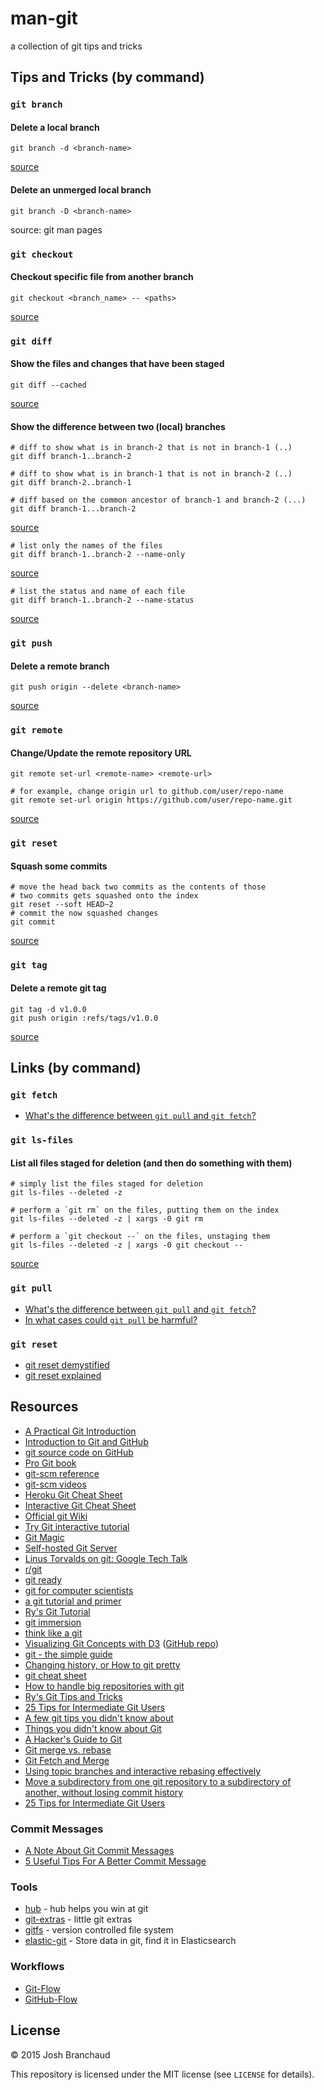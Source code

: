 # man-git

a collection of git tips and tricks

## Tips and Tricks (by command)

### `git branch`

#### Delete a local branch

    git branch -d <branch-name>

[source](http://stackoverflow.com/a/10999165/535590)

#### Delete an unmerged local branch

    git branch -D <branch-name>

source: git man pages

### `git checkout`

#### Checkout specific file from another branch

    git checkout <branch_name> -- <paths>

[source](http://nicolasgallagher.com/git-checkout-specific-files-from-another-branch/)

### `git diff`

#### Show the files and changes that have been staged

    git diff --cached

[source](http://stackoverflow.com/questions/1587846/how-do-i-show-the-changes-which-have-been-staged)

#### Show the difference between two (local) branches

    # diff to show what is in branch-2 that is not in branch-1 (..)
    git diff branch-1..branch-2

    # diff to show what is in branch-1 that is not in branch-2 (..)
    git diff branch-2..branch-1

    # diff based on the common ancestor of branch-1 and branch-2 (...)
    git diff branch-1...branch-2

[source](http://stackoverflow.com/a/9834872/535590)

    # list only the names of the files
    git diff branch-1..branch-2 --name-only

[source](http://stackoverflow.com/a/13851260/535590)

    # list the status and name of each file
    git diff branch-1..branch-2 --name-status

[source](http://stackoverflow.com/a/822859/535590)

### `git push`

#### Delete a remote branch

    git push origin --delete <branch-name>

[source](http://stackoverflow.com/a/2003515/535590)

### `git remote`

#### Change/Update the remote repository URL

    git remote set-url <remote-name> <remote-url>

    # for example, change origin url to github.com/user/repo-name
    git remote set-url origin https://github.com/user/repo-name.git

[source](http://stackoverflow.com/questions/16330404/how-to-remove-remote-origin-from-git-repo)

### `git reset`

#### Squash some commits

    # move the head back two commits as the contents of those
    # two commits gets squashed onto the index
    git reset --soft HEAD~2
    # commit the now squashed changes
    git commit

[source](http://scottchacon.com/2011/07/11/reset.html)

### `git tag`

#### Delete a remote git tag

    git tag -d v1.0.0
    git push origin :refs/tags/v1.0.0

[source](http://nathanhoad.net/how-to-delete-a-remote-git-tag)

## Links (by command)

### `git fetch`

- [What's the difference between `git pull` and `git fetch`?](http://stackoverflow.com/questions/292357/whats-the-difference-between-git-pull-and-git-fetch?rq=1)

### `git ls-files`

#### List all files staged for deletion (and then do something with them)

    # simply list the files staged for deletion
    git ls-files --deleted -z

    # perform a `git rm` on the files, putting them on the index
    git ls-files --deleted -z | xargs -0 git rm

    # perform a `git checkout --` on the files, unstaging them
    git ls-files --deleted -z | xargs -0 git checkout --

[source](http://stackoverflow.com/questions/3169787/remove-all-deleted-files-from-changed-but-not-updated-in-git)

### `git pull`

- [What's the difference between `git pull` and `git fetch`?](http://stackoverflow.com/questions/292357/whats-the-difference-between-git-pull-and-git-fetch?rq=1)
- [In what cases could `git pull` be harmful?](http://stackoverflow.com/questions/15316601/in-what-cases-could-git-pull-be-harmful)

### `git reset`

- [git reset demystified](http://scottchacon.com/2011/07/11/reset.html)
- [git reset explained](http://blog.plover.com/prog/git-reset.html)

## Resources

- [A Practical Git Introduction](http://mrchlblng.me/2014/09/practical-git-introduction/)
- [Introduction to Git and GitHub](http://www.gotealeaf.com/books/git)
- [git source code on GitHub](https://github.com/git/git)
- [Pro Git book](http://git-scm.com/book)
- [git-scm reference](http://git-scm.com/docs)
- [git-scm videos](http://git-scm.com/videos)
- [Heroku Git Cheat Sheet](https://na1.salesforce.com/help/pdfs/en/salesforce_git_developer_cheatsheet.pdf)
- [Interactive Git Cheat Sheet](http://ndpsoftware.com/git-cheatsheet.html)
- [Official git Wiki](https://git.wiki.kernel.org/index.php/Main_Page)
- [Try Git interactive tutorial](http://try.github.io/)
- [Git Magic](http://www-cs-students.stanford.edu/~blynn//gitmagic/)
- [Self-hosted Git Server](https://www.petekeen.net/self-hosted-git-server)
- [Linus Torvalds on git: Google Tech Talk](https://www.youtube.com/watch?v=4XpnKHJAok8)
- [r/git](http://www.reddit.com/r/git/)
- [git ready](http://gitready.com/)
- [git for computer scientists](http://eagain.net/articles/git-for-computer-scientists/)
- [a git tutorial and primer](http://www.danielmiessler.com/study/git/)
- [Ry's Git Tutorial](http://rypress.com/tutorials/git/index.html)
- [git immersion](http://gitimmersion.com/)
- [think like a git](http://think-like-a-git.net/)
- [Visualizing Git Concepts with D3](http://www.wei-wang.com/ExplainGitWithD3) ([GitHub repo](https://github.com/onlywei/explain-git-with-d3))
- [git - the simple guide](http://rogerdudler.github.io/git-guide/)
- [Changing history, or How to git pretty](http://justinhileman.info/article/changing-history/)
- [git cheat sheet](http://cheat.errtheblog.com/s/git)
- [How to handle big repositories with git](http://blogs.atlassian.com/2014/05/handle-big-repositories-git/)
- [Ry's Git Tips and Tricks](http://rypress.com/tutorials/git/tips-and-tricks.html)
- [25 Tips for Intermediate Git Users](http://www.andyjeffries.co.uk/25-tips-for-intermediate-git-users/)
- [A few git tips you didn't know about](http://mislav.uniqpath.com/2010/07/git-tips/)
- [Things you didn't know about Git](http://www.matheuslima.com/things-you-didnt-know-about-git/)
- [A Hacker's Guide to Git](http://wildlyinaccurate.com/a-hackers-guide-to-git)
- [Git merge vs. rebase](http://mislav.uniqpath.com/2013/02/merge-vs-rebase/)
- [Git Fetch and Merge](http://longair.net/blog/2009/04/16/git-fetch-and-merge/)
- [Using topic branches and interactive rebasing effectively](https://blog.mozilla.org/webdev/2011/11/21/git-using-topic-branches-and-interactive-rebasing-effectively/)
- [Move a subdirectory from one git repository to a subdirectory of another, without losing commit history](https://gist.github.com/smashwilson/015e6a3abfbf7af73d31)
- [25 Tips for Intermediate Git Users](https://www.andyjeffries.co.uk/25-tips-for-intermediate-git-users/)

### Commit Messages

- [A Note About Git Commit Messages](http://tbaggery.com/2008/04/19/a-note-about-git-commit-messages.html)
- [5 Useful Tips For A Better Commit Message](http://robots.thoughtbot.com/5-useful-tips-for-a-better-commit-message)

### Tools

- [hub](https://github.com/github/hub) - hub helps you win at git
- [git-extras](https://github.com/tj/git-extras) - little git extras
- [gitfs](https://github.com/PressLabs/gitfs) - version controlled file system
- [elastic-git](https://github.com/universalcore/elastic-git) - Store data in git, find it in Elasticsearch

### Workflows

- [Git-Flow](http://nvie.com/posts/a-successful-git-branching-model/)
- [GitHub-Flow](http://scottchacon.com/2011/08/31/github-flow.html)

## License

&copy; 2015 Josh Branchaud

This repository is licensed under the MIT license (see `LICENSE` for
details).
